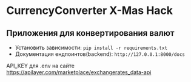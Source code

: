 # CurrencyConverter X-Mas Hack
## Приложения для конвертирования валют

* Установить зависимости: ```pip install -r requirements.txt```
* Документация ендпоинтов(backend): ```http://127.0.0.1:8000/docs```

API_KEY для .env на сайте https://apilayer.com/marketplace/exchangerates_data-api